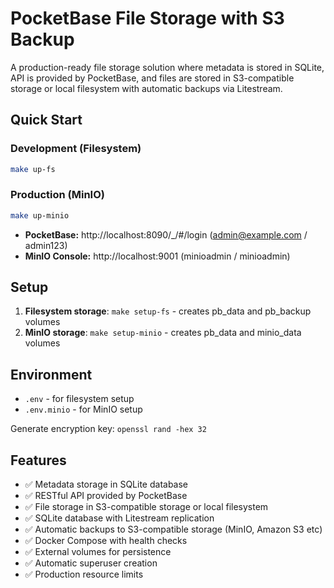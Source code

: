 # PocketBase File Storage with S3 Backup

A production-ready file storage solution where metadata is stored in SQLite, API is provided by PocketBase, and files are stored in S3-compatible storage or local filesystem with automatic backups via Litestream.

## Quick Start

### Development (Filesystem)
```bash
make up-fs
```

### Production (MinIO)
```bash
make up-minio
```

- **PocketBase:** http://localhost:8090/_/#/login (admin@example.com / admin123)
- **MinIO Console:** http://localhost:9001 (minioadmin / minioadmin)

## Setup

1. **Filesystem storage**: `make setup-fs` - creates pb_data and pb_backup volumes
2. **MinIO storage**: `make setup-minio` - creates pb_data and minio_data volumes

## Environment

- `.env` - for filesystem setup
- `.env.minio` - for MinIO setup

Generate encryption key: `openssl rand -hex 32`

## Features

- ✅ Metadata storage in SQLite database
- ✅ RESTful API provided by PocketBase
- ✅ File storage in S3-compatible storage or local filesystem
- ✅ SQLite database with Litestream replication
- ✅ Automatic backups to S3-compatible storage (MinIO, Amazon S3 etc)
- ✅ Docker Compose with health checks
- ✅ External volumes for persistence
- ✅ Automatic superuser creation
- ✅ Production resource limits